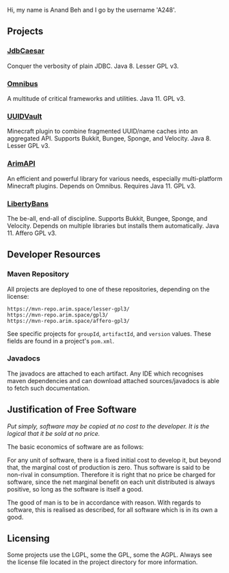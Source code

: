 
Hi, my name is Anand Beh and I go by the username 'A248'.

## Projects

### [JdbCaesar](https://github.com/A248/JdbCaesar)

Conquer the verbosity of plain JDBC. Java 8. Lesser GPL v3.

### [Omnibus](https://github.com/A248/Omnibus)

A multitude of critical frameworks and utilities. Java 11. GPL v3.

### [UUIDVault](https://github.com/A248/UUIDVault)

Minecraft plugin to combine fragmented UUID/name caches into an aggregated API. Supports Bukkit, Bungee, Sponge, and Velocity. Java 8. Lesser GPL v3.

### [ArimAPI](https://github.com/A248/ArimAPI)

An efficient and powerful library for various needs, especially multi-platform Minecraft plugins. Depends on Omnibus. Requires Java 11. GPL v3.

### [LibertyBans](https://github.com/A248/LibertyBans)

The be-all, end-all of discipline. Supports Bukkit, Bungee, Sponge, and Velocity. Depends on multiple libraries but installs them automatically. Java 11. Affero GPL v3.

## Developer Resources

### Maven Repository

All projects are deployed to one of these repositories, depending on the license:

```
https://mvn-repo.arim.space/lesser-gpl3/
https://mvn-repo.arim.space/gpl3/
https://mvn-repo.arim.space/affero-gpl3/
```

See specific projects for `groupId`, `artifactId`, and `version` values. These fields are found in a project's `pom.xml`.

### Javadocs

The javadocs are attached to each artifact. Any IDE which recognises maven dependencies and can download attached sources/javadocs is able to fetch such documentation.

## Justification of Free Software

*Put simply, software may be copied at no cost to the developer. It is the logical that it be sold at no price.*

The basic economics of software are as follows:

For any unit of software, there is a fixed initial cost to develop it, but beyond that, the marginal cost of production is zero. Thus software is said to be non-rival in consumption. Therefore it is right that no price be charged for software, since the net marginal benefit on each unit distributed is always positive, so long as the software is itself a good.

The good of man is to be in accordance with reason. With regards to software, this is realised as described, for all software which is in its own a good.

## Licensing

Some projects use the LGPL, some the GPL, some the AGPL. Always see the license file located in the project directory for more information.
